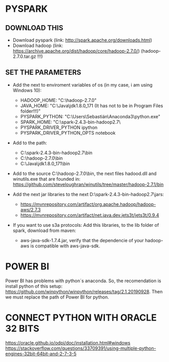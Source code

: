 # PYSPARK

## DOWNLOAD THIS
* Download pyspark (link: http://spark.apache.org/downloads.html)
* Download hadoop (link: https://archive.apache.org/dist/hadoop/core/hadoop-2.7.0/) (hadoop-2.7.0.tar.gz !!!)

## SET THE PARAMETERS
+ Add the next to enviroment variables of os (in my case, i am using Windows 10):
  - HADOOP_HOME: "C:\hadoop-2.7.0"
  - JAVA_HOME: "C:\Java\jdk1.8.0_171 (It has not to be in Program Files folder!!!)"
  - PYSPARK_PYTHON: "C:\Users\Sebastián\Anaconda3\python.exe"
  - SPARK_HOME: "C:\spark-2.4.3-bin-hadoop2.7\
  - PYSPARK_DRIVER_PYTHON ipython
  - PYSPARK_DRIVER_PYTHON_OPTS notebook
+ Add to the path:
  - C:\spark-2.4.3-bin-hadoop2.7\bin
  - C:\hadoop-2.7.0\bin
  - C:\Java\jdk1.8.0_171\bin 

+ Add to the source C:\hadoop-2.7.0\bin, the next files hadood.dll and winutils.exe that are founded in: https://github.com/steveloughran/winutils/tree/master/hadoop-2.7.1/bin

+ Add the next jar libraries to the next D:\spark-2.4.3-bin-hadoop2.7\jars:
  - https://mvnrepository.com/artifact/org.apache.hadoop/hadoop-aws/2.7.3
  - https://mvnrepository.com/artifact/net.java.dev.jets3t/jets3t/0.9.4

+ If you want to use s3a protocols:
  Add this libraries, to the lib folder of spark, download from maven:
   - aws-java-sdk-1.7.4.jar, verify that the dependencie of your hadoop-aws is compatible with aws-java-sdk.

# POWER BI
Power BI has problems with python´s anaconda. So, the recomendation is install python of this setup: https://github.com/winpython/winpython/releases/tag/2.1.20190928.
Then we must replace the path of Power BI for python.

# CONNECT PYTHON WITH ORACLE 32 BITS
https://oracle.github.io/odpi/doc/installation.html#windows
https://stackoverflow.com/questions/33709391/using-multiple-python-engines-32bit-64bit-and-2-7-3-5

